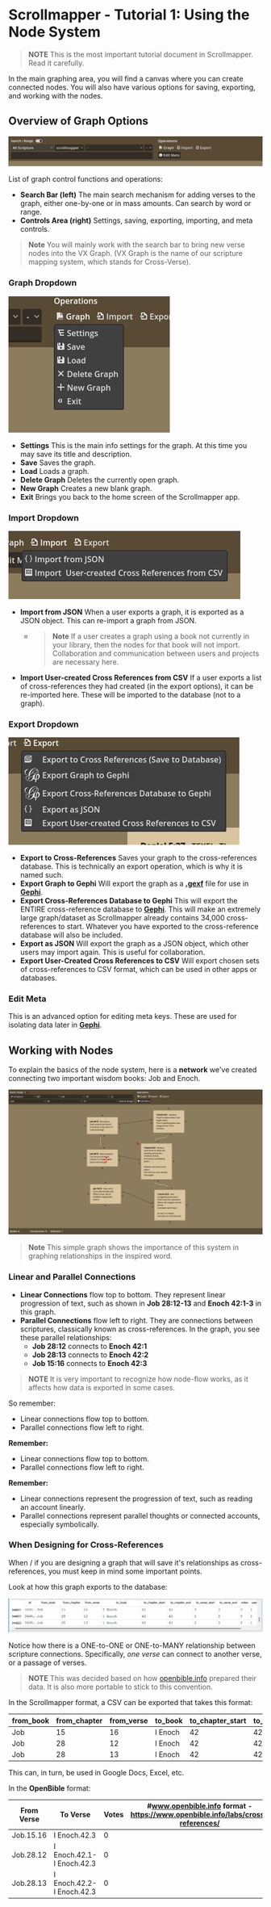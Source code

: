 # Scrollmapper - Tutorial 1: Using the Node System

> **NOTE** This is the most important tutorial document in Scrollmapper. Read it carefully.

In the main graphing area, you will find a canvas where you can create connected nodes. You will also have various options for saving, exporting, and working with the nodes.

## Overview of Graph Options
![Graph Options](../../images/graph-options.png)

List of graph control functions and operations:

- **Search Bar (left)** The main search mechanism for adding verses to the graph, either one-by-one or in mass amounts. Can search by word or range.
- **Controls Area (right)** Settings, saving, exporting, importing, and meta controls.

> **Note** You will mainly work with the search bar to bring new verse nodes into the VX Graph. (VX Graph is the name of our scripture mapping system, which stands for Cross-Verse).

### Graph Dropdown

![Graph Dropdown](../../images/graph-options-2.png)

- **Settings** This is the main info settings for the graph. At this time you may save its title and description.
- **Save** Saves the graph.
- **Load** Loads a graph.
- **Delete Graph** Deletes the currently open graph.
- **New Graph** Creates a new blank graph.
- **Exit** Brings you back to the home screen of the Scrollmapper app.

### Import Dropdown

![Import](../../images/import.png)

- **Import from JSON** When a user exports a graph, it is exported as a JSON object. This can re-import a graph from JSON.
    - > **Note** If a user creates a graph using a book not currently in your library, then the nodes for that book will not import. Collaboration and communication between users and projects are necessary here.
- **Import User-created Cross References from CSV** If a user exports a list of cross-references they had created (in the export options), it can be re-imported here. These will be imported to the database (not to a graph).

### Export Dropdown

![Export](../../images/export.png)

- **Export to Cross-References** Saves your graph to the cross-references database. This is technically an export operation, which is why it is named such.
- **Export Graph to Gephi** Will export the graph as a **[.gexf](https://gexf.net/)** file for use in **[Gephi](https://gephi.org/)**.
- **Export Cross-References Database to Gephi** This will export the ENTIRE cross-reference database to **[Gephi](https://gephi.org/)**. This will make an extremely large graph/dataset as Scrollmapper already contains 34,000 cross-references to start. Whatever you have exported to the cross-reference database will also be included.
- **Export as JSON** Will export the graph as a JSON object, which other users may import again. This is useful for collaboration.
- **Export User-Created Cross References to CSV** Will export chosen sets of cross-references to CSV format, which can be used in other apps or databases.

### Edit Meta
This is an advanced option for editing meta keys. These are used for isolating data later in **[Gephi](https://gephi.org/)**. 

## Working with Nodes

To explain the basics of the node system, here is a **network** we've created connecting two important wisdom books: Job and Enoch. 

![Where is wisdom found?](../../images/enoch-job-wisdom-connection.png)

> **Note** This simple graph shows the importance of this system in graphing relationships in the inspired word.

### Linear and Parallel Connections

- **Linear Connections** flow top to bottom. They represent linear progression of text, such as shown in **Job 28:12-13** and **Enoch 42:1-3** in this graph.
- **Parallel Connections** flow left to right. They are connections between scriptures, classically known as cross-references. In the graph, you see these parallel relationships:
  - **Job 28:12** connects to **Enoch 42:1**
  - **Job 28:13** connects to **Enoch 42:2**
  - **Job 15:16** connects to **Enoch 42:3**

> **NOTE** It is very important to recognize how node-flow works, as it affects how data is exported in some cases. 

So remember:
- Linear connections flow top to bottom. 
- Parallel connections flow left to right. 

**Remember:**
- Linear connections flow top to bottom. 
- Parallel connections flow left to right. 

**Remember:**
- Linear connections represent the progression of text, such as reading an account linearly.
- Parallel connections represent parallel thoughts or connected accounts, especially symbolically.

### When Designing for Cross-References

When / if you are designing a graph that will save it's relationships as cross-references, you must keep in mind some important points. 

Look at how this graph exports to the database:

![Exported to Database](../../images/exported-cross-references-job-enoch.png)

Notice how there is a ONE-to-ONE or ONE-to-MANY relationship between scripture connections. Specifically, *one verse* can connect to another verse, or a passage of verses. 

> **NOTE** This was decided based on how [openbible.info](https://www.openbible.info/labs/cross-references/) prepared their data. It is also more portable to stick to this convention. 

In the Scrollmapper format, a CSV can be exported that takes this format: 

| from_book | from_chapter | from_verse | to_book | to_chapter_start | to_chapter_end | to_verse_start | to_verse_end | votes | user_added |
|-----------|--------------|------------|---------|------------------|----------------|----------------|--------------|-------|------------|
| Job       | 15           | 16         | I Enoch | 42               | 42             | 3              | 3            | 0     | 1          |
| Job       | 28           | 12         | I Enoch | 42               | 42             | 1              | 3            | 0     | 1          |
| Job       | 28           | 13         | I Enoch | 42               | 42             | 2              | 3            | 0     | 1          |

This can, in turn, be used in Google Docs, Excel, etc. 

In the **OpenBible** format:

| From Verse | To Verse                  | Votes | #www.openbible.info format - https://www.openbible.info/labs/cross-references/ |
|------------|---------------------------|-------|--------------------------------------------------------------------------------|
| Job.15.16  | I Enoch.42.3              | 0     |                                                                                |
| Job.28.12  | I Enoch.42.1-I Enoch.42.3 | 0     |                                                                                |
| Job.28.13  | I Enoch.42.2-I Enoch.42.3 | 0     |                                                                                |



